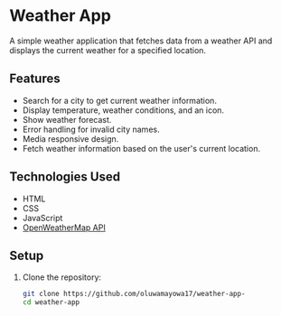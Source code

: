 # Weather App

A simple weather application that fetches data from a weather API and displays the current weather for a specified location.

## Features

- Search for a city to get current weather information.
- Display temperature, weather conditions, and an icon.
- Show weather forecast.
- Error handling for invalid city names.
- Media responsive design.
- Fetch weather information based on the user's current location.

## Technologies Used

- HTML
- CSS
- JavaScript
- [OpenWeatherMap API](https://openweathermap.org/api)

## Setup

1. Clone the repository:
   ```bash
   git clone https://github.com/oluwamayowa17/weather-app-
   cd weather-app
